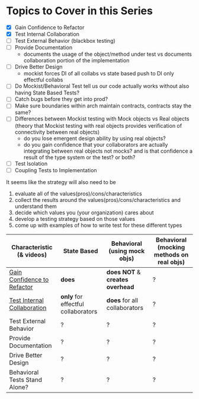 # Topics to Cover in this Series

* [x] Gain Confidence to Refactor
* [x] Test Internal Collaboration
* [ ] Test External Behavior (blackbox testing)
* [ ] Provide Documentation
	* documents the usage of the object/method under test vs documents collaboration portion of the implementation
* [ ] Drive Better Design
	* mockist forces DI of all collabs vs state based push to DI only effectful collabs
* [ ] Do Mockist/Behavioral Test tell us our code actually works without also having State Based Tests?
* [ ] Catch bugs before they get into prod?
* [ ] Make sure boundaries within arch maintain contracts, contracts stay the same?
* [ ] Differences between Mockist testing with Mock objects vs Real objects (theory that Mockist testing with real objects provides verification of connectivity between real objects)
	* do you lose emergent design ability by using real objects?
	* do you gain confidence that your collaborators are actually integrating between real objects not mocks? and is that confidence a result of the type system or the test? or both?
* [ ] Test Isolation
* [ ] Coupling Tests to Implementation

It seems like the strategy will also need to be

1. evaluate all of the values(pros)/cons/characteristics
2. collect the results around the values(pros)/cons/characteristics and understand them
3. decide which values you (your organization) cares about
4. develop a testing strategy based on those values
5. come up with examples of how to write test for these different types


| Characteristic (& videos)       | State Based | Behavioral (using mock objs)        | Behavioral (mocking methods on real objs) |
| ------------------------------- | ----------- | ----------------------------------- | ------------------------------------------|
| [Gain Confidence to Refactor][] | **does**    | **does NOT** & **creates overhead** | ?       |
| [Test Internal Collaboration][] | **only** for effectful collaborators | **does** for all collaborators | ? |
| Test External Behavior          | ?           | ?                                   | ?                                         |
| Provide Documentation           | ?           | ?                                   | ?                                         |
| Drive Better Design             | ?           | ?                                   | ?                                         |
| Behavioral Tests Stand Alone?   | ?           | ?                                   | ?                                         |



[Gain Confidence to Refactor]: https://youtu.be/DF7y2DA3YIY
[Test Internal Collaboration]: https://youtu.be/jEgkG2oCZaI
